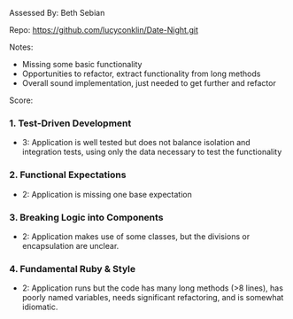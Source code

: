 Assessed By: Beth Sebian

Repo: https://github.com/lucyconklin/Date-Night.git

Notes:
* Missing some basic functionality
* Opportunities to refactor, extract functionality from long methods
* Overall sound implementation, just needed to get further and refactor

Score:

### 1. Test-Driven Development
* 3: Application is well tested but does not balance isolation and integration tests, using only the data necessary to test the functionality
 
### 2. Functional Expectations
* 2: Application is missing one base expectation

### 3. Breaking Logic into Components
* 2: Application makes use of some classes, but the divisions or encapsulation are unclear.

### 4. Fundamental Ruby & Style
* 2:  Application runs but the code has many long methods (>8 lines), has poorly named variables, needs significant refactoring, and is somewhat idiomatic.
